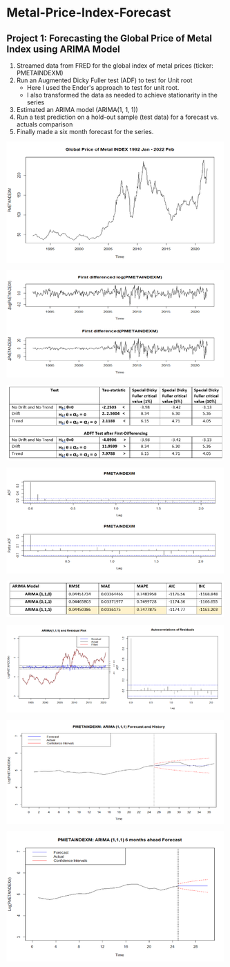 # **Metal-Price-Index-Forecast**

## Project 1: Forecasting the Global Price of Metal Index using ARIMA Model
1. Streamed data from FRED for the global index of metal prices (ticker: PMETAINDEXM)
2. Run an Augmented Dicky Fuller test (ADF) to test for Unit root
    - Here I used the Ender's approach to test for unit root.
    - I also transformed the data as needed to achieve stationarity in the series
3. Estimated an ARIMA model (ARIMA(1, 1, 1))
4. Run a test prediction on a hold-out sample (test data) for a forecast vs. actuals comparison
5. Finally made a six month forecast for the series.


![](https://github.com/SamuelTesfamariam/Metal-Price-Index-Forecast/blob/main/Images/Plot%20of%20the%20series.png)

![](https://github.com/SamuelTesfamariam/Metal-Price-Index-Forecast/blob/main/Images/Series%20transformation.png)

![](https://github.com/SamuelTesfamariam/Metal-Price-Index-Forecast/blob/main/Images/ADF%20Test%20results.PNG)

![](https://github.com/SamuelTesfamariam/Metal-Price-Index-Forecast/blob/main/Images/ACF_PACF%20plot.png)

![](https://github.com/SamuelTesfamariam/Metal-Price-Index-Forecast/blob/main/Images/Models%20comparison.PNG)

![](https://github.com/SamuelTesfamariam/Metal-Price-Index-Forecast/blob/main/Images/estimated%20model%20fit%20and%20residuals.png)

![](https://github.com/SamuelTesfamariam/Metal-Price-Index-Forecast/blob/main/Images/forecast%20vs%20actuals.png)

![](https://github.com/SamuelTesfamariam/Metal-Price-Index-Forecast/blob/main/Images/6%20month%20forecast.png)

  
